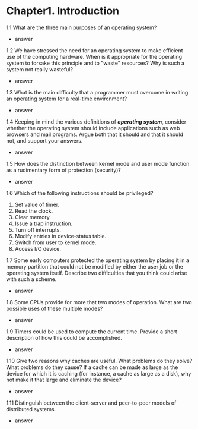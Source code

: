 # Chapter1. Introduction

1.1 What are the three main purposes of an operating system?

* answer

1.2 We have stressed the need for an operating system to make efficient use of the computing hardware. 
When is it appropriate for the operating system to forsake this principle and to "waste" resources? Why is such a system not really wasteful?

* answer

1.3 What is the main difficulty that a programmer must overcome in writing an operating system for a real-time environment?

* answer

1.4 Keeping in mind the various definitions of ***operating system***, 
consider whether the operating system should include applications such as web browsers and mail programs. 
Argue both that it should and that it should not, and support your answers.

* answer

1.5 How does the distinction between kernel mode and user mode function as a rudimentary form of protection (security)?

* answer

1.6 Which of the following instructions should be privileged?
  1. Set value of timer.
  2. Read the clock.
  3. Clear memory.
  4. Issue a trap instruction.
  5. Turn off interrupts.
  6. Modify entries in device-status table.
  7. Switch from user to kernel mode.
  8. Access I/O device.

1.7 Some early computers protected the operating system by placing it in a memory partition that could not be modified by either the user job or the operating system itself. 
Describe two difficulties that you think could arise with such a scheme.

* answer

1.8 Some CPUs provide for more that two modes of operation. What are two possible uses of these multiple modes?

* answer

1.9 Timers could be used to compute the current time. Provide a short description of how this could be accomplished.

* answer

1.10 Give two reasons why caches are useful. What problems do they solve?
What problems do they cause? If a cache can be made as large as the device for which it is caching (for instance, a cache as large as a disk),
why not make it that large and eliminate the device?

* answer

1.11 Distinguish between the client-server and peer-to-peer models of distributed systems.

* answer
